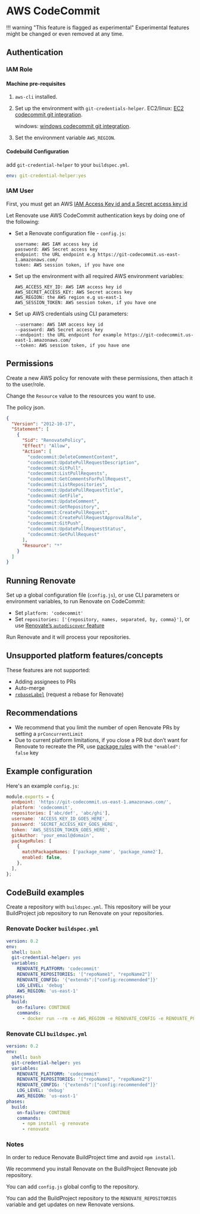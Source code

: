 # AWS CodeCommit

<!-- prettier-ignore -->
!!! warning "This feature is flagged as experimental"
    Experimental features might be changed or even removed at any time.

## Authentication

### IAM Role

#### Machine pre-requisites

1. `aws-cli` installed.
2. Set up the environment with `git-credentials-helper`.
   EC2/linux: [EC2 codecommit git integration](https://aws.amazon.com/premiumsupport/knowledge-center/codecommit-git-repositories-ec2/).

   windows: [windows codecommit git integration](https://docs.aws.amazon.com/codecommit/latest/userguide/setting-up-https-windows.html).

3. Set the environment variable `AWS_REGION`.

#### Codebuild Configuration

add `git-credential-helper` to your `buildspec.yml`.

```yaml
env: git-credential-helper:yes
```

### IAM User

First, you must get an AWS [IAM Access Key id and a Secret access key id](https://docs.aws.amazon.com/IAM/latest/UserGuide/id_credentials_access-keys.html)

Let Renovate use AWS CodeCommit authentication keys by doing one of the following:

- Set a Renovate configuration file - `config.js`:

  ```
  username: AWS IAM access key id
  password: AWS Secret access key
  endpoint: the URL endpoint e.g https://git-codecommit.us-east-1.amazonaws.com/
  token: AWS session token, if you have one
  ```

- Set up the environment with all required AWS environment variables:

  ```
  AWS_ACCESS_KEY_ID: AWS IAM access key id
  AWS_SECRET_ACCESS_KEY: AWS Secret access key
  AWS_REGION: the AWS region e.g us-east-1
  AWS_SESSION_TOKEN: AWS session token, if you have one
  ```

- Set up AWS credentials using CLI parameters:

  ```
  --username: AWS IAM access key id
  --password: AWS Secret access key
  --endpoint: the URL endpoint for example https://git-codecommit.us-east-1.amazonaws.com/
  --token: AWS session token, if you have one
  ```

## Permissions

Create a new AWS policy for renovate with these permissions, then attach it to the user/role.

Change the `Resource` value to the resources you want to use.

The policy json.

```json
{
  "Version": "2012-10-17",
  "Statement": [
    {
      "Sid": "RenovatePolicy",
      "Effect": "Allow",
      "Action": [
        "codecommit:DeleteCommentContent",
        "codecommit:UpdatePullRequestDescription",
        "codecommit:GitPull",
        "codecommit:ListPullRequests",
        "codecommit:GetCommentsForPullRequest",
        "codecommit:ListRepositories",
        "codecommit:UpdatePullRequestTitle",
        "codecommit:GetFile",
        "codecommit:UpdateComment",
        "codecommit:GetRepository",
        "codecommit:CreatePullRequest",
        "codecommit:CreatePullRequestApprovalRule",
        "codecommit:GitPush",
        "codecommit:UpdatePullRequestStatus",
        "codecommit:GetPullRequest"
      ],
      "Resource": "*"
    }
  ]
}
```

## Running Renovate

Set up a global configuration file (`config.js`), or use CLI parameters or environment variables, to run Renovate on CodeCommit:

- Set `platform: 'codecommit'`
- Set `repositories: ['{repository, names, separated, by, comma}']`, or use [Renovate’s `autodiscover` feature](../../../self-hosted-configuration.md#autodiscover)

Run Renovate and it will process your repositories.

## Unsupported platform features/concepts

These features are not supported:

- Adding assignees to PRs
- Auto-merge
- [`rebaseLabel`](../../../configuration-options.md#rebaselabel) (request a rebase for Renovate)

## Recommendations

- We recommend that you limit the number of open Renovate PRs by setting a `prConcurrentLimit`
- Due to current platform limitations, if you close a PR but don’t want for Renovate to recreate the PR, use [package rules](../../../configuration-options.md#packagerules) with the `"enabled": false` key

## Example configuration

Here's an example `config.js`:

```js
module.exports = {
  endpoint: 'https://git-codecommit.us-east-1.amazonaws.com/',
  platform: 'codecommit',
  repositories: ['abc/def', 'abc/ghi'],
  username: 'ACCESS_KEY_ID_GOES_HERE',
  password: 'SECRET_ACCESS_KEY_GOES_HERE',
  token: 'AWS_SESSION_TOKEN_GOES_HERE',
  gitAuthor: 'your_email@domain',
  packageRules: [
    {
      matchPackageNames: ['package_name', 'package_name2'],
      enabled: false,
    },
  ],
};
```

## CodeBuild examples

Create a repository with `buildspec.yml`.
This repository will be your BuildProject job repository to run Renovate on your repositories.

### Renovate Docker `buildspec.yml`

```yml
version: 0.2
env:
  shell: bash
  git-credential-helper: yes
  variables:
    RENOVATE_PLATFORM: 'codecommit'
    RENOVATE_REPOSITORIES: '["repoName1", "repoName2"]'
    RENOVATE_CONFIG: '{"extends":["config:recommended"]}'
    LOG_LEVEL: 'debug'
    AWS_REGION: 'us-east-1'
phases:
  build:
    on-failure: CONTINUE
    commands:
      - docker run --rm -e AWS_REGION -e RENOVATE_CONFIG -e RENOVATE_PLATFORM -e RENOVATE_REPOSITORIES -e LOG_LEVEL renovate/renovate
```

### Renovate CLI `buildspec.yml`

```yml
version: 0.2
env:
  shell: bash
  git-credential-helper: yes
  variables:
    RENOVATE_PLATFORM: 'codecommit'
    RENOVATE_REPOSITORIES: '["repoName1", "repoName2"]'
    RENOVATE_CONFIG: '{"extends":["config:recommended"]}'
    LOG_LEVEL: 'debug'
    AWS_REGION: 'us-east-1'
phases:
  build:
    on-failure: CONTINUE
    commands:
      - npm install -g renovate
      - renovate
```

### Notes

In order to reduce Renovate BuildProject time and avoid `npm install`.

We recommend you install Renovate on the BuildProject Renovate job repository.

You can add `config.js` global config to the repository.

You can add the BuildProject repository to the `RENOVATE_REPOSITORIES` variable and get updates on new Renovate versions.
